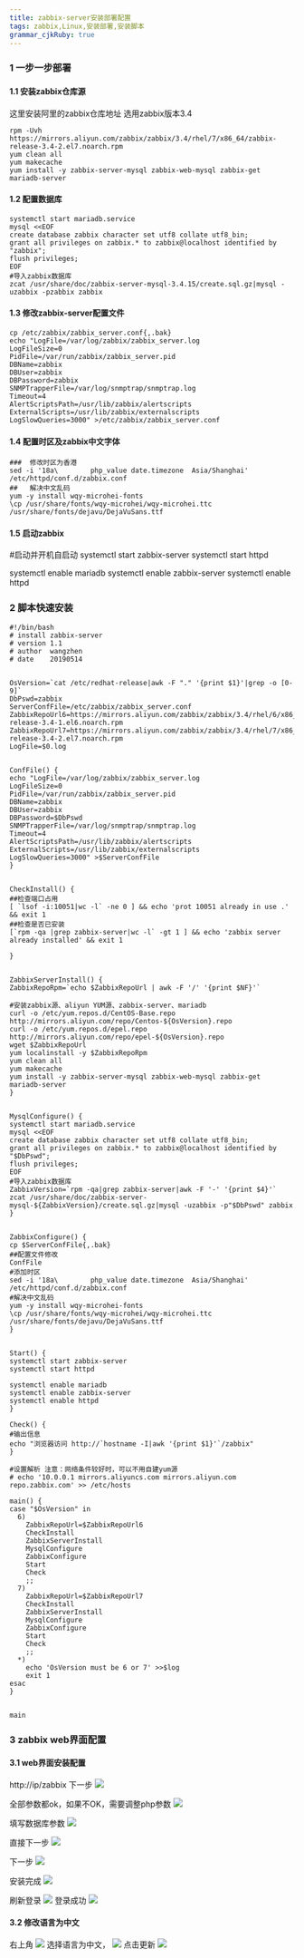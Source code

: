 ```yaml
---
title: zabbix-server安装部署配置 
tags: zabbix,Linux,安装部署,安装脚本
grammar_cjkRuby: true
---
```


### 1 一步一步部署

#### 1.1 安装zabbix仓库源

这里安装阿里的zabbix仓库地址
选用zabbix版本3.4
```
rpm -Uvh https://mirrors.aliyun.com/zabbix/zabbix/3.4/rhel/7/x86_64/zabbix-release-3.4-2.el7.noarch.rpm
yum clean all 
yum makecache
yum install -y zabbix-server-mysql zabbix-web-mysql zabbix-get mariadb-server
```

#### 1.2 配置数据库

```
systemctl start mariadb.service
mysql <<EOF
create database zabbix character set utf8 collate utf8_bin;
grant all privileges on zabbix.* to zabbix@localhost identified by "zabbix";
flush privileges;
EOF
#导入zabbix数据库
zcat /usr/share/doc/zabbix-server-mysql-3.4.15/create.sql.gz|mysql -uzabbix -pzabbix zabbix

```

#### 1.3 修改zabbix-server配置文件

```
cp /etc/zabbix/zabbix_server.conf{,.bak}
echo "LogFile=/var/log/zabbix/zabbix_server.log
LogFileSize=0
PidFile=/var/run/zabbix/zabbix_server.pid
DBName=zabbix
DBUser=zabbix
DBPassword=zabbix
SNMPTrapperFile=/var/log/snmptrap/snmptrap.log
Timeout=4
AlertScriptsPath=/usr/lib/zabbix/alertscripts
ExternalScripts=/usr/lib/zabbix/externalscripts
LogSlowQueries=3000" >/etc/zabbix/zabbix_server.conf

```

#### 1.4 配置时区及zabbix中文字体

```
###  修改时区为香港
sed -i '18a\        php_value date.timezone  Asia/Shanghai' /etc/httpd/conf.d/zabbix.conf
##   解决中文乱码
yum -y install wqy-microhei-fonts
\cp /usr/share/fonts/wqy-microhei/wqy-microhei.ttc /usr/share/fonts/dejavu/DejaVuSans.ttf
```

#### 1.5 启动zabbix

#启动并开机自启动
systemctl start zabbix-server
systemctl start httpd

systemctl enable mariadb
systemctl enable zabbix-server
systemctl enable httpd

### 2 脚本快速安装

```
#!/bin/bash
# install zabbix-server 
# version 1.1
# author  wangzhen
# date    20190514


OsVersion=`cat /etc/redhat-release|awk -F "." '{print $1}'|grep -o [0-9]`
DbPswd=zabbix
ServerConfFile=/etc/zabbix/zabbix_server.conf
ZabbixRepoUrl6=https://mirrors.aliyun.com/zabbix/zabbix/3.4/rhel/6/x86_64/zabbix-release-3.4-1.el6.noarch.rpm
ZabbixRepoUrl7=https://mirrors.aliyun.com/zabbix/zabbix/3.4/rhel/7/x86_64/zabbix-release-3.4-2.el7.noarch.rpm
LogFile=$0.log


ConfFile() {
echo "LogFile=/var/log/zabbix/zabbix_server.log
LogFileSize=0
PidFile=/var/run/zabbix/zabbix_server.pid
DBName=zabbix
DBUser=zabbix
DBPassword=$DbPswd
SNMPTrapperFile=/var/log/snmptrap/snmptrap.log
Timeout=4
AlertScriptsPath=/usr/lib/zabbix/alertscripts
ExternalScripts=/usr/lib/zabbix/externalscripts
LogSlowQueries=3000" >$ServerConfFile
}


CheckInstall() {
##检查端口占用
[ `lsof -i:10051|wc -l` -ne 0 ] && echo 'prot 10051 already in use .' && exit 1
##检查是否已安装
[`rpm -qa |grep zabbix-server|wc -l` -gt 1 ] && echo 'zabbix server already installed' && exit 1

}


ZabbixServerInstall() {
ZabbixRepoRpm=`echo $ZabbixRepoUrl | awk -F '/' '{print $NF}'`

#安装zabbix源、aliyun YUM源、zabbix-server、mariadb
curl -o /etc/yum.repos.d/CentOS-Base.repo http://mirrors.aliyun.com/repo/Centos-${OsVersion}.repo
curl -o /etc/yum.repos.d/epel.repo http://mirrors.aliyun.com/repo/epel-${OsVersion}.repo
wget $ZabbixRepoUrl 
yum localinstall -y $ZabbixRepoRpm
yum clean all 
yum makecache
yum install -y zabbix-server-mysql zabbix-web-mysql zabbix-get mariadb-server
}


MysqlConfigure() {
systemctl start mariadb.service
mysql <<EOF
create database zabbix character set utf8 collate utf8_bin;
grant all privileges on zabbix.* to zabbix@localhost identified by "$DbPswd";
flush privileges;
EOF
#导入zabbix数据库
ZabbixVersion=`rpm -qa|grep zabbix-server|awk -F '-' '{print $4}'`
zcat /usr/share/doc/zabbix-server-mysql-${ZabbixVersion}/create.sql.gz|mysql -uzabbix -p"$DbPswd" zabbix
}


ZabbixConfigure() {
cp $ServerConfFile{,.bak}
##配置文件修改
ConfFile
#添加时区
sed -i '18a\        php_value date.timezone  Asia/Shanghai' /etc/httpd/conf.d/zabbix.conf
#解决中文乱码
yum -y install wqy-microhei-fonts
\cp /usr/share/fonts/wqy-microhei/wqy-microhei.ttc /usr/share/fonts/dejavu/DejaVuSans.ttf
}


Start() {
systemctl start zabbix-server
systemctl start httpd

systemctl enable mariadb
systemctl enable zabbix-server
systemctl enable httpd
}

Check() {
#输出信息
echo "浏览器访问 http://`hostname -I|awk '{print $1}'`/zabbix"
}

#设置解析 注意：网络条件较好时，可以不用自建yum源
# echo '10.0.0.1 mirrors.aliyuncs.com mirrors.aliyun.com repo.zabbix.com' >> /etc/hosts

main() {
case "$OsVersion" in
  6)
    ZabbixRepoUrl=$ZabbixRepoUrl6
    CheckInstall
    ZabbixServerInstall
    MysqlConfigure
    ZabbixConfigure
    Start
    Check
    ;;
  7)
    ZabbixRepoUrl=$ZabbixRepoUrl7
    CheckInstall
    ZabbixServerInstall
    MysqlConfigure
    ZabbixConfigure
    Start
    Check
    ;;
  *)
    echo 'OsVersion must be 6 or 7' >>$log
    exit 1
esac
}


main

```

### 3 zabbix web界面配置

#### 3.1 web界面安装配置
http://ip/zabbix
下一步
![](./images/1557817771651.png)

全部参数都ok，如果不OK，需要调整php参数
![](./images/1557817950701.png)

填写数据库参数
![](./images/1557818132776.png)

直接下一步
![](./images/1557818156643.png)

下一步
![](./images/1557818192454.png)

安装完成
![](./images/1557818220792.png)

刷新登录
![](./images/1557818306504.png)
登录成功
![](./images/1557818333417.png)

#### 3.2 修改语言为中文
右上角
![](./images/1557969617610.png)
选择语言为中文，
![](./images/1557818858756.png)
点击更新
![](./images/1557818928987.png)








